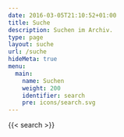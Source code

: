 ```yaml
---
date: 2016-03-05T21:10:52+01:00
title: Suche
description: Suchen im Archiv.
type: page
layout: suche
url: /suche
hideMeta: true
menu:
  main:
    name: Suchen
    weight: 200
    identifier: search
    pre: icons/search.svg
---
```


{{< search >}}
